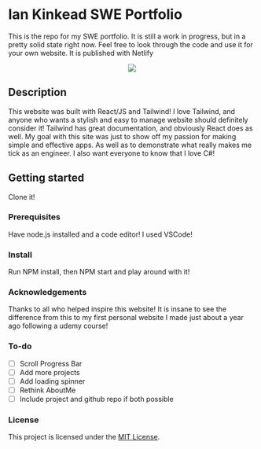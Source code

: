 # Ian Kinkead SWE Portfolio

This is the repo for my SWE portfolio. It is still a work in progress, but in a pretty solid state right now. Feel free to look through the code and use it for your own website. It is published with Netlify

<div align="center">
  <kbd>
    <img src="https://iankinkead.com" />
  </kbd>
</div>

## Description

This website was built with React/JS and Tailwind! I love Tailwind, and anyone who wants a stylish and easy to manage website should definitely consider it! Tailwind has great documentation, and obviously React does as well. My goal with this site was just to show off my passion for making simple and effective apps. As well as to demonstrate what really makes me tick as an engineer. I also want everyone to know that I love C#!

## Getting started

Clone it!

### Prerequisites

Have node.js installed and a code editor! I used VSCode!

### Install

Run NPM install, then NPM start and play around with it!

### Acknowledgements

Thanks to all who helped inspire this website! It is insane to see the difference from this to my first personal website I made just about a year ago following a udemy course!

### To-do

- [ ] Scroll Progress Bar
- [ ] Add more projects
- [ ] Add loading spinner
- [ ] Rethink AboutMe
- [ ] Include project and github repo if both possible

### License

This project is licensed under the [MIT License](LICENSE.md).
